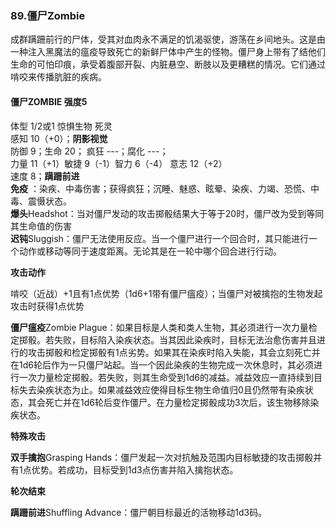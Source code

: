### 89.僵尸Zombie

成群蹒跚前行的尸体，受其对血肉永不满足的饥渴驱使，游荡在乡间地头。这是由一种注入黑魔法的瘟疫导致死亡的新鲜尸体中产生的怪物。僵尸身上带有了结他们生命的可怕印痕，承受着腹部开裂、内脏悬空、断肢以及更糟糕的情况。它们通过啃咬来传播肮脏的疾病。

#### 僵尸ZOMBIE 强度5

体型 1/2或1 惊惧生物 死灵\
感知 10（+0）；**阴影视觉**\
防御 9；生命 20； 疯狂 ---；腐化 ---；\
力量 11（+1）敏捷 9（-1）智力 6（-4） 意志 12（+2）\
速度 8；**蹒跚前进**\
**免疫**
：染疾、中毒伤害；获得疯狂；沉睡、魅惑、眩晕、染疾、力竭、恐慌、中毒、震慑状态。\
**爆头**Headshot：当对僵尸发动的攻击掷骰结果大于等于20时，僵尸改为受到等同其生命值的伤害\
**迟钝**Sluggish：僵尸无法使用反应。当一个僵尸进行一个回合时，其只能进行一个动作或移动等同于速度距离。无论其是在一轮中哪个回合进行行动。

**攻击动作**

啃咬（近战）+1且有1点优势（1d6+1带有僵尸瘟疫）；当僵尸对被擒抱的生物发起攻击时获得1点优势

**僵尸瘟疫**Zombie
Plague：如果目标是人类和类人生物，其必须进行一次力量检定掷骰。若失败，目标陷入染疾状态。当其因此染疾时，目标无法治愈伤害并且进行的攻击掷骰和检定掷骰有1点劣势。如果其在染疾时陷入失能，其会立刻死亡并在1d6轮后作为一只僵尸站起。当一个因此染疾的生物完成一次休息时，其必须进行一次力量检定掷骰。若失败，则其生命受到1d6的减益。减益效应一直持续到目标失去染疾状态为止。如果减益效应使得目标生物生命值归0且仍然带有染疾状态，其会死亡并在1d6轮后变作僵尸。在力量检定掷骰成功3次后，该生物移除染疾状态。

**特殊攻击**

**双手擒抱**Grasping
Hands：僵尸发起一次对抗触及范围内目标敏捷的攻击掷骰并有1点优势。若成功，目标受到1d3点伤害并陷入擒抱状态。

**轮次结束**

**蹒跚前进**Shuffling Advance：僵尸朝目标最近的活物移动1d3码。
